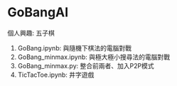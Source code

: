 # GoBangAI
個人興趣: 五子棋
1. GoBang.ipynb: 與隨機下棋法的電腦對戰
2. GoBang_minmax.ipynb: 與極大極小搜尋法的電腦對戰
3. GoBang_minmax.py: 整合前兩者、加入P2P模式
4. TicTacToe.ipynb: 井字遊戲
